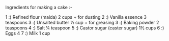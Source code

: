 Ingredients for making a cake :-

1 :) Refined flour (maida) 2 cups + for dusting
2 :) Vanilla essence 3 teaspoons
3 :) Unsalted butter ½ cup + for greasing
3 :) Baking powder 2 teaspoons
4 :) Salt ¼ teaspoon
5 :) Castor sugar (caster sugar) 1½ cups
6 :) Eggs 4
7 :) Milk 1 cup